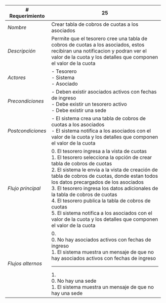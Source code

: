 |# Requerimiento|25 |
|-|-|
| *Nombre*|Crear tabla de cobros de cuotas a los asociados
| *Descripción*| Permite que el tesorero cree una tabla de cobros de cuotas a los asociados, estos recibiran una notificacion y podran ver el valor de la cuota y los detalles que componen el valor de la cuota |
|*Actores*| - Tesorero<br> - Sistema<br> - Asociado
|*Precondiciones*| - Deben existir asociados activos con fechas de ingreso<br> - Debe existir un tesorero activo<br> - Debe existir una sede
|*Postcondiciones*| - El sistema crea una tabla de cobros de cuotas a los asociados<br> - El sistema notifica a los asociados con el valor de la cuota y los detalles que componen el valor de la cuota
|*Flujo principal*|0.  El tesorero ingresa a la vista de cuotas<br>1.  El tesorero selecciona la opción de crear tabla de cobros de cuotas<br>2.  El sistema le envia a la vista de creación de tabla de cobros de cuotas, donde estan todos los datos precargados de los asociados<br>3.  El tesorero ingresa los datos adicionales de la tabla de cobros de cuotas<br>4.  El tesorero publica la tabla de cobros de cuotas<br>5.  El sistema notifica a los asociados con el valor de la cuota y los detalles que componen el valor de la cuota
|*Flujos alternos*|0. <br> 0. No hay asociados activos con fechas de ingreso<br>1. El sistema muestra un mensaje de que no hay asociados activos con fechas de ingreso<hr>1. <br> 0. No hay una sede<br>1. El sistema muestra un mensaje de que no hay una sede

